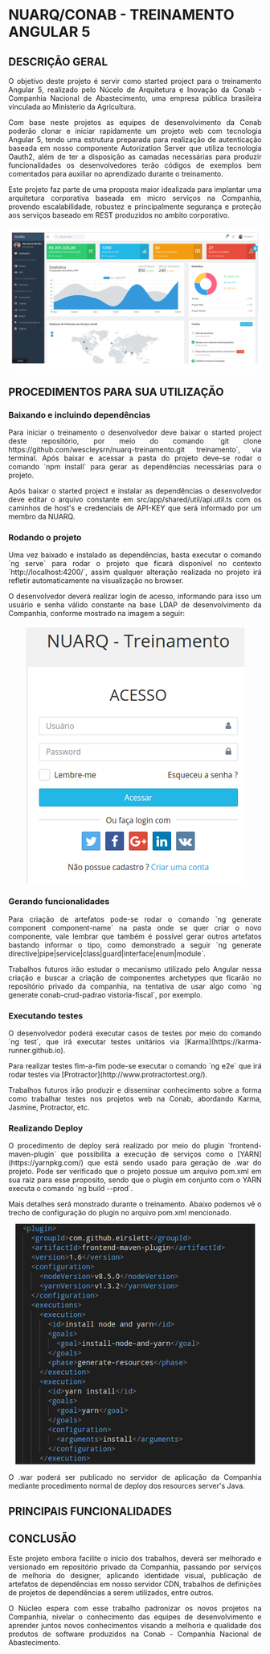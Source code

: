 # NUARQ/CONAB - TREINAMENTO ANGULAR 5 
## DESCRIÇÃO GERAL

<p align="justify">O objetivo deste projeto é servir como started project para o treinamento Angular 5, realizado pelo Núcelo de Arquitetura e Inovação da Conab - Companhia Nacional de Abastecimento, uma empresa pública brasileira vinculada ao Ministerio da Agricultura.</p>
<p align="justify">Com base neste projetos as equipes de desenvolvimento da Conab poderão clonar e iniciar rapidamente um projeto web com tecnologia Angular 5, tendo uma estrutura preparada para realização de autenticação baseada em nosso componente Autorization Server que utiliza tecnologia Oauth2, além de ter a disposição as camadas necessárias para produzir funcionalidades os desenvolvedores terão códigos de exemplos bem comentados para auxiliar no aprendizado durante o treinamento.</p>
<p align="justify">Este projeto faz parte de uma proposta maior idealizada para implantar uma arquitetura corporativa baseada em micro serviços na Companhia, provendo escalabilidade, robustez e principalmente segurança e proteção aos serviços baseado em REST produzidos no ambito corporativo.</p>
 
<p align="center">
  <img src="https://github.com/wescleysrn/mestradounb/blob/master/imagens/treinamento-nuarq/tela_principal.png">
</p>
 
## PROCEDIMENTOS PARA SUA UTILIZAÇÃO

### Baixando e incluindo dependências

<p align="justify">Para iniciar o treinamento o desenvolvedor deve baixar o started project deste repositório, por meio do comando `git clone https://github.com/wescleysrn/nuarq-treinamento.git treinamento`, via terminal. Após baixar e acessar a pasta do projeto deve-se rodar o comando `npm install` para gerar as dependências necessárias para o projeto.</p>
<p align="justify">Após baixar o started project e instalar as dependências o desenvolvedor deve editar o arquivo constante em src/app/shared/util/api.util.ts com os caminhos de host's e credenciais de API-KEY que será informado por um membro da NUARQ.</p>
 
### Rodando o projeto

<p align="justify">Uma vez baixado e instalado as dependências, basta executar o comando `ng serve` para rodar o projeto que ficará disponível no contexto `http://localhost:4200/`, assim qualquer alteração realizada no projeto irá refletir automaticamente na visualização no browser.</p>
<p align="justify">O desenvolvedor deverá realizar login de acesso, informando para isso um usuário e senha válido constante na base LDAP de desenvolvimento da Companhia, conforme mostrado na imagem a seguir:</p>

<p align="center">
  <img src="https://github.com/wescleysrn/mestradounb/blob/master/imagens/treinamento-nuarq/tela_login_acesso.png">
</p>

### Gerando funcionalidades

<p align="justify">Para criação de artefatos pode-se rodar o comando `ng generate component component-name` na pasta onde se quer criar o novo componente, vale lembrar que também é possível gerar outros artefatos bastando informar o tipo, como demonstrado a seguir `ng generate directive|pipe|service|class|guard|interface|enum|module`.</p>
<p align="justify">Trabalhos futuros irão estudar o mecanismo utilizado pelo Angular nessa criação e buscar a criação de componentes archetypes que ficarão no repositório privado da companhia, na tentativa de usar algo como `ng generate conab-crud-padrao vistoria-fiscal`, por exemplo.</p>

### Executando testes

<p align="justify">O desenvolvedor poderá executar casos de testes por meio do comando `ng test`, que irá executar testes unitários via [Karma](https://karma-runner.github.io).</p>
<p align="justify">Para realizar testes fim-a-fim pode-se executar o comando `ng e2e` que irá rodar testes via [Protractor](http://www.protractortest.org/).</p>
<p align="justify">Trabalhos futuros irão produzir e disseminar conhecimento sobre a forma como trabalhar testes nos projetos web na Conab, abordando Karma, Jasmine, Protractor, etc.</p>

### Realizando Deploy

<p align="justify">O procedimento de deploy será realizado por meio do plugin `frontend-maven-plugin` que possibilita a execução de serviços como o [YARN](https://yarnpkg.com/) que está sendo usado para geração de .war do projeto. Pode ser verificado que o projeto possue um arquivo pom.xml em sua raiz para esse proposito, sendo que o plugin em conjunto com o YARN executa o comando `ng build --prod`.</p>
<p align="justify">Mais detalhes será monstrado durante o treinamento. Abaixo podemos vê o trecho de configuração do plugin no arquivo pom.xml mencionado.</p>

<p align="center">
  <img src="https://github.com/wescleysrn/mestradounb/blob/master/imagens/treinamento-nuarq/tela_plugin_deploy_yarn.png">
</p>

<p align="justify">O .war poderá ser publicado no servidor de aplicação da Companhia mediante procedimento normal de deploy dos resources server's Java.</p>

## PRINCIPAIS FUNCIONALIDADES

## CONCLUSÃO

<p align="justify">Este projeto embora facilite o inicio dos trabalhos, deverá ser melhorado e versionado em repositório privado da Companhia, passando por serviços de melhoria do designer, aplicando identidade visual, publicação de artefatos de dependências em nosso servidor CDN, trabalhos de definições de projetos de dependências a serem utilizados, entre outros.</p>
<p align="justify">O Núcleo espera com esse trabalho padronizar os novos projetos na Companhia, nivelar o conhecimento das equipes de desenvolvimento e aprender juntos novos conhecimentos visando a melhoria e qualidade dos produtos de software produzidos na Conab - Companhia Nacional de Abastecimento.</p>
